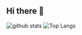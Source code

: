 ## Hi there 👋

![github stats](https://github-readme-stats-nu-ashy-72.vercel.app/api?username=bramdenelzen)
![Top Langs](https://github-readme-stats-nu-ashy-72.vercel.app/api/top-langs/?username=bramdenelzen)
<!--
**bramdenelzen/bramdenelzen** is a ✨ _special_ ✨ repository because its `README.md` (this file) appears on your GitHub profile.

Here are some ideas to get you started:

- 🔭 I’m currently working on ...
- 🌱 I’m currently learning ...
- 👯 I’m looking to collaborate on ...
- 🤔 I’m looking for help with ...
- 💬 Ask me about ...
- 📫 How to reach me: ...
- 😄 Pronouns: ...
- ⚡ Fun fact: ...
-->
